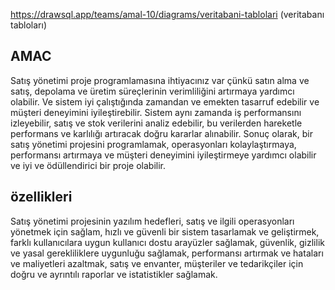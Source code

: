 https://drawsql.app/teams/amal-10/diagrams/veritabani-tablolari       (veritabanı tabloları)
## AMAC
Satış yönetimi proje programlamasına ihtiyacınız var çünkü satın alma ve satış, depolama ve üretim süreçlerinin verimliliğini artırmaya yardımcı olabilir. Ve sistem iyi çalıştığında zamandan ve emekten tasarruf edebilir ve müşteri deneyimini iyileştirebilir. Sistem aynı zamanda iş performansını izleyebilir, satış ve stok verilerini analiz edebilir, bu verilerden hareketle performans ve karlılığı artıracak doğru kararlar alınabilir. Sonuç olarak, bir satış yönetimi projesini programlamak, operasyonları kolaylaştırmaya, performansı artırmaya ve müşteri deneyimini iyileştirmeye yardımcı olabilir ve iyi ve ödüllendirici bir proje olabilir.
## özellikleri
Satış yönetimi projesinin yazılım hedefleri, satış ve ilgili operasyonları yönetmek için sağlam, hızlı ve güvenli bir sistem tasarlamak ve geliştirmek, farklı kullanıcılara uygun kullanıcı dostu arayüzler sağlamak, güvenlik, gizlilik ve yasal gerekliliklere uygunluğu sağlamak, performansı artırmak ve hataları ve maliyetleri azaltmak, satış ve envanter, müşteriler ve tedarikçiler için doğru ve ayrıntılı raporlar ve istatistikler sağlamak.







